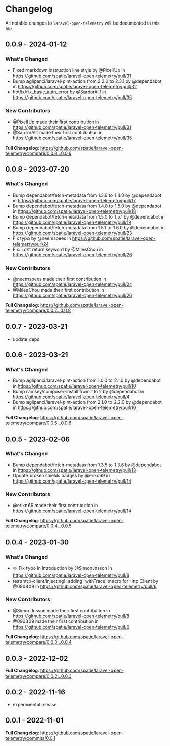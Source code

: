# Changelog

All notable changes to `laravel-open-telemetry` will be documented in this file.

## 0.0.9 - 2024-01-12

### What's Changed

* Fixed markdown instruction line style by @PixellUp in https://github.com/spatie/laravel-open-telemetry/pull/31
* Bump aglipanci/laravel-pint-action from 2.2.0 to 2.3.1 by @dependabot in https://github.com/spatie/laravel-open-telemetry/pull/32
* hotfix/fix_basic_auth_error by @SardorAlif in https://github.com/spatie/laravel-open-telemetry/pull/35

### New Contributors

* @PixellUp made their first contribution in https://github.com/spatie/laravel-open-telemetry/pull/31
* @SardorAlif made their first contribution in https://github.com/spatie/laravel-open-telemetry/pull/35

**Full Changelog**: https://github.com/spatie/laravel-open-telemetry/compare/0.0.8...0.0.9

## 0.0.8 - 2023-07-20

### What's Changed

- Bump dependabot/fetch-metadata from 1.3.6 to 1.4.0 by @dependabot in https://github.com/spatie/laravel-open-telemetry/pull/17
- Bump dependabot/fetch-metadata from 1.4.0 to 1.5.0 by @dependabot in https://github.com/spatie/laravel-open-telemetry/pull/18
- Bump dependabot/fetch-metadata from 1.5.0 to 1.5.1 by @dependabot in https://github.com/spatie/laravel-open-telemetry/pull/19
- Bump dependabot/fetch-metadata from 1.5.1 to 1.6.0 by @dependabot in https://github.com/spatie/laravel-open-telemetry/pull/23
- Fix typo by @neemspees in https://github.com/spatie/laravel-open-telemetry/pull/24
- Fix: Lost return keyword by @MilesChou in https://github.com/spatie/laravel-open-telemetry/pull/26

### New Contributors

- @neemspees made their first contribution in https://github.com/spatie/laravel-open-telemetry/pull/24
- @MilesChou made their first contribution in https://github.com/spatie/laravel-open-telemetry/pull/26

**Full Changelog**: https://github.com/spatie/laravel-open-telemetry/compare/0.0.7...0.0.8

## 0.0.7 - 2023-03-21

- update deps

## 0.0.6 - 2023-03-21

### What's Changed

- Bump aglipanci/laravel-pint-action from 1.0.0 to 2.1.0 by @dependabot in https://github.com/spatie/laravel-open-telemetry/pull/10
- Bump ramsey/composer-install from 1 to 2 by @dependabot in https://github.com/spatie/laravel-open-telemetry/pull/4
- Bump aglipanci/laravel-pint-action from 2.1.0 to 2.2.0 by @dependabot in https://github.com/spatie/laravel-open-telemetry/pull/16

**Full Changelog**: https://github.com/spatie/laravel-open-telemetry/compare/0.0.5...0.0.6

## 0.0.5 - 2023-02-06

### What's Changed

- Bump dependabot/fetch-metadata from 1.3.5 to 1.3.6 by @dependabot in https://github.com/spatie/laravel-open-telemetry/pull/13
- Update broken shields badges by @erikn69 in https://github.com/spatie/laravel-open-telemetry/pull/14

### New Contributors

- @erikn69 made their first contribution in https://github.com/spatie/laravel-open-telemetry/pull/14

**Full Changelog**: https://github.com/spatie/laravel-open-telemetry/compare/0.0.4...0.0.5

## 0.0.4 - 2023-01-30

### What's Changed

- ✏️ Fix typo in introduction by @SimonJnsson in https://github.com/spatie/laravel-open-telemetry/pull/8
- feat(http-client/injecting): adding 'withTrace' macro for Http Client by @090809 in https://github.com/spatie/laravel-open-telemetry/pull/6

### New Contributors

- @SimonJnsson made their first contribution in https://github.com/spatie/laravel-open-telemetry/pull/8
- @090809 made their first contribution in https://github.com/spatie/laravel-open-telemetry/pull/6

**Full Changelog**: https://github.com/spatie/laravel-open-telemetry/compare/0.0.3...0.0.4

## 0.0.3 - 2022-12-02

**Full Changelog**: https://github.com/spatie/laravel-open-telemetry/compare/0.0.2...0.0.3

## 0.0.2 - 2022-11-16

- experimental release

## 0.0.1 - 2022-11-01

**Full Changelog**: https://github.com/spatie/laravel-open-telemetry/commits/0.0.1
